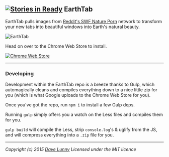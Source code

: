 [![Stories in Ready](https://badge.waffle.io/himynameisdave/EarthTab.png?label=ready&title=Ready)](https://waffle.io/himynameisdave/EarthTab)
EarthTab
---

EarthTab pulls images from [Reddit's SWF Nature Porn]((http://www.reddit.com/r/sfwpornnetwork/wiki/network#wiki_nature)) network to transform your new tabs into beautiful windows into Earth's natural beauty.

![EarthTab](http://i.imgur.com/oU21fPt.jpg)

Head on over to the Chrome Web Store to install.

[![Chrome Web Store](https://developer.chrome.com/webstore/images/ChromeWebStore_Badge_v2_206x58.png)](http://bit.ly/earthtab)

---

### Developing

Development within the EarthTab repo is a breeze thanks to Gulp, which automagically cleans and compiles everything down to a nice little zip for you (which is what Google uploads to the Chrome Web Store for you).

Once you've got the repo, run `npm i` to install a few Gulp deps.

Running `gulp` simply offers you a watch on the Less files and compiles them for you.

`gulp build` will compile the Less, strip `console.log`'s & uglify from the JS, and will compress everything into a `.zip` file for you.

---

*Copyright (c) 2015 [Dave Lunny](http://himynameisdave.com) Licensed under the MIT licence*
